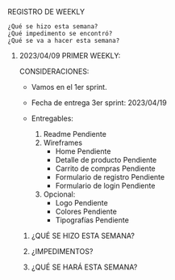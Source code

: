 REGISTRO DE WEEKLY

    ¿Qué se hizo esta semana?
    ¿Qué impedimento se encontró?
    ¿Qué se va a hacer esta semana?

1. 2023/04/09 PRIMER WEEKLY:

    CONSIDERACIONES:

    - Vamos en el 1er sprint. 
    - Fecha de entrega 3er sprint: 2023/04/19

    - Entregables:
        1. Readme                                               Pendiente
        2. Wireframes
            - Home                                              Pendiente
            - Detalle de producto                               Pendiente
            - Carrito de compras                                Pendiente
            - Formulario de registro                            Pendiente
            - Formulario de login                               Pendiente
        3. Opcional: 
            - Logo                                              Pendiente
            - Colores                                           Pendiente
            -  Tipografías                                      Pendiente



    1. ¿QUÉ SE HIZO ESTA SEMANA?



    2.  ¿IMPEDIMENTOS?



    3. ¿QUÉ SE HARÁ ESTA SEMANA?



